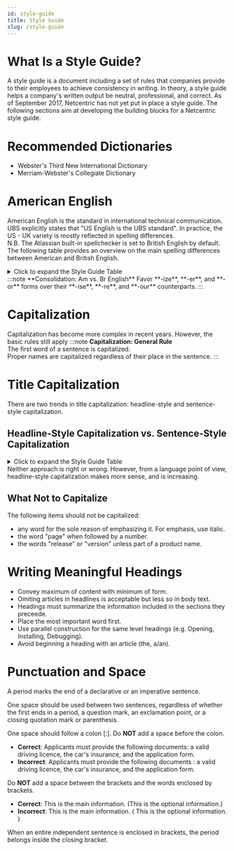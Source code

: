 ```yaml
---
id: style-guide
title: Style Guide
slug: /style-guide
---
```


# What Is a Style Guide? 
A style guide is a document including a set of rules that companies provide to their employees to achieve consistency in writing. In theory, a style guide helps a company's written output be neutral, professional, and correct. As of September 2017, Netcentric has not yet put in place a style guide. The following sections aim at developing the building blocks for a Netcentric style guide. 
# Recommended Dictionaries
- Webster's Third New International    Dictionary
- Merriam-Webster's Collegiate Dictionary

# American English
American English is the standard in international technical communication. UBS explicitly states that "US English is the UBS standard". 
In practice, the US - UK variety is mostly reflected in spelling differences.  
N.B. The Atlassian built-in spellchecker is set to British English by default. 
The following table provides an overview on the main spelling differences between American and British English.
<details>
    <summary>Click to expand the Style Guide Table</summary>
    | American English  | British English  |
    |-------------------|------------------|
    | **-ize**              | **-ise**     |
    | analyze           | analyse          |
    | authorize         | authorise        |
    | categorize        | categorise       |
    | centralize        | centralise       |
    | customize         | customise        |
    | disk              | disc             |
    | energize          | energise         |
    | externalize       | externalise      |
    | finalize          | finalise         |
    | generalize        | generalise       |
    | itemize           | itemise          |
    | maximize          | maximise         |
    | minimize          | minimise         |
    | normalize         | normalise        |
    | optimize          | optimise         |
    | organize          | organise         |
    | personalize       | personalise      |
    | prioritize        | prioritise       |
    | publicize         | publicise        |
    | realize           | realise          |
    | recognize         | recognise        |
    | specialize        | specialise       |
    | visualize         | visualise        |
    | **-er**               | **-re**              |
    | center            | centre           |
    | liter             | litre            |
    | meter             | metre            |
    | **-or**              | **-our**             |
    | color             | colour           |
    | flavor            | flavour          |
    | labor             | labour           |
    | **-other**            |                  |
    | artifact          | artefact         |
    | dialog            | dialogue         |
    | gray              | grey             |
    | install           | instal           |
    | (a) license       | (a) licence      |
    | (good) practice   | (good) practise   |
    | program           | programme        |
    | tire              | tyre             |
    | traveler          | traveller        |
    | yogurt            | yoghurt          |
</details>
:::note
**Consolidation: Am vs. Br English**  
Favor **-ize**, **-er**, and **-or** forms over their **-ise**, **-re**, and **-our** counterparts.
:::

# Capitalization
Capitalization has become more complex in recent years. However, the basic rules still apply
:::note
**Capitalization: General Rule**  
The first word of a sentence is capitalized.  
Proper names are capitalized regardless of their place in the sentence.
:::
# Title Capitalization
There are two trends in title capitalization: headline-style and sentence-style capitalization.
## Headline-Style Capitalization vs. Sentence-Style Capitalization
<details>
    <summary>Click to expand the Style Guide Table</summary>
    | **Headline-Style**  | **Sentence style**  |
    |-------------------|------------------|
| **Headline-Style Capitalization**                                                                                               | **Sentence-Style Capitalization**                                                                                     |
| The first title word is capitalized together with all other words in the title, except:                                 | Only the first title word is capitalized.                                                                          |
| - conjunctions                                                                                                     | Titles are not considered normal sentences because they are built for conciseness, in most cases, do not have a verb, and are devoid of punctuation. |
| - articles                                                                                                            | Titles are not treated any differently than normal sentences.                                                    |
| - prepositions (of fewer than 4 letters)                                                                             |                                                                                                                 |
| - the "to" infinitives.                                                                                               |                                                                                                                 |
| - The verb to be is also capitalized.                                                                                  |                                                                                                                 |
| Style used in the computer industry and recommended by the IEEE Computer Society Style Guide, Microsoft Manual of Style, and other guides, such as *Read Me First*. | Style implemented by UBS. Style recommended by the Chicago Manual of Style.                                       |
| **Examples:**                                                                                                         | **Examples:**                                                                                                     |
| Good Money for a Good Service                                                                                          | Good money for a good service                                                                                     |
| Handling Your Banking                                                                                                  | Handling your banking                                                                                             |
| How to Protect Your Wealth                                                                                             | How to protect your wealth                                                                                       |
| UBS Access App: for Easy and Secure Digital Banking                                                                     | UBS Access app: for easy and secure digital banking                                                              |
| Virtual Reality - Can You Earn Money with It?                                                                          | Virtual reality - can you earn money with it?                                                                    |
</details>
Neither approach is right or wrong. However, from a language point of view, headline-style capitalization makes more sense, and is increasing.                                                                

## What Not to Capitalize
The following items should not be capitalized:
- any word for the sole reason of emphasizing it. For emphasis, use italic.
- the word "page" when followed by a number.
- the words "release" or "version" unless part of a product name.

# Writing Meaningful Headings
- Convey maximum of content with minimum of form.  
- Omiting articles in headlines is acceptable but less so in body text.  
- Headings must summarize the information included in the sections they preceede.  
- Place the most important word first.  
- Use parallel construction for the same level headings (e.g. Opening, Installing, Debugging).  
- Avoid beginning a heading with an article (the, a/an).

# Punctuation and Space
A period marks the end of a declarative or an imperative sentence.

One space should be used between two sentences, regardless of whether the first ends in a period, a question mark, an exclamation point, or a closing quotation mark or parenthesis.

One space should follow a colon [:]. Do **NOT** add a space before the colon.

- **Correct**: Applicants must provide the following documents: a valid driving licence, the car's insurance, and the application form.  
- **Incorrect**: Applicants must provide the following documents : a valid driving licence, the car's insurance, and the application form.

Do **NOT** add a space between the brackets and the words enclosed by brackets.

- **Correct**: This is the main information. (This is the optional information.)  
- **Incorrect**: This is the main information. ( This is the optional information. )

When an entire independent sentence is enclosed in brackets, the period belongs inside the closing bracket.
